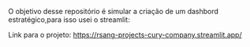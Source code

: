 O objetivo desse repositório é simular a criação de um dashbord estratégico,para isso usei o streamlit:

Link para o projeto: https://rsang-projects-cury-company.streamlit.app/
